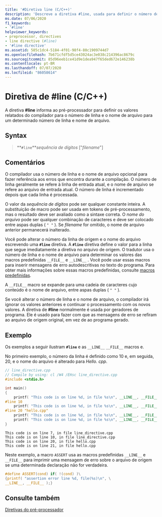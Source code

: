 ```yaml
---
title: '#Diretiva line (C/C++)'
description: 'Descreve a diretiva #line, usada para definir o número de linha e o nome do arquivo relatado por macros de pré-processador.'
ms.date: 07/06/2020
f1_keywords:
- '#line'
helpviewer_keywords:
- preprocessor, directives
- line directive (#line)
- '#line directive'
ms.assetid: 585c1dc4-5184-4f01-98f4-80c1909744d7
ms.openlocfilehash: 7b671cfdf5d5ce43024ac3e038c214396ac8679c
ms.sourcegitcommit: 85d96eeb1ce41d9e1dea947f65ded672e146238b
ms.contentlocale: pt-BR
ms.lasthandoff: 07/07/2020
ms.locfileid: "86058614"
---
```

# <a name="line-directive-cc"></a>Diretiva de #line (C/C++)

A diretiva **#line** informa ao pré-processador para definir os valores relatados do compilador para o número de linha e o nome de arquivo para um determinado número de linha e nome de arquivo.

## <a name="syntax"></a>Syntax

> **`#line`***sequência de dígitos* ["*filename*"]

## <a name="remarks"></a>Comentários

O compilador usa o número de linha e o nome de arquivo opcional para fazer referência aos erros que encontra durante a compilação. O número de linha geralmente se refere à linha de entrada atual, e o nome de arquivo se refere ao arquivo de entrada atual. O número de linha é incrementado depois que cada linha é processada.

O valor da *sequência de dígitos* pode ser qualquer constante inteira. A substituição de macro pode ser usada em tokens de pré-processamento, mas o resultado deve ser avaliado como a sintaxe correta. O *nome do arquivo* pode ser qualquer combinação de caracteres e deve ser colocado entre aspas duplas ( `" "` ). Se *filename* for omitido, o nome de arquivo anterior permanecerá inalterado.

Você pode alterar o número da linha de origem e o nome do arquivo escrevendo uma **`#line`** diretiva. A **`#line`** diretiva define o valor para a linha que segue imediatamente a diretiva no arquivo de origem. O tradutor usa o número de linha e o nome de arquivo para determinar os valores das macros predefinidas `__FILE__` e `__LINE__` . Você pode usar essas macros para inserir mensagens de erro autodescritivas no texto do programa. Para obter mais informações sobre essas macros predefinidas, consulte [macros predefinidas](../preprocessor/predefined-macros.md).

A `__FILE__` macro se expande para uma cadeia de caracteres cujo conteúdo é o nome de arquivo, entre aspas duplas ( `" "` ).

Se você alterar o número de linha e o nome de arquivo, o compilador irá ignorar os valores anteriores e continuar o processamento com os novos valores. A diretiva de **#line** normalmente é usada por geradores de programa. Ele é usado para fazer com que as mensagens de erro se refiram ao arquivo de origem original, em vez de ao programa gerado.

## <a name="example"></a>Exemplo

Os exemplos a seguir ilustram **`#line`** e as `__LINE__` `__FILE__` macros e.

No primeiro exemplo, o número da linha é definido como 10 e, em seguida, 20, e o nome do arquivo é alterado para *Hello. cpp*.

```cpp
// line_directive.cpp
// Compile by using: cl /W4 /EHsc line_directive.cpp
#include <stdio.h>

int main()
{
    printf( "This code is on line %d, in file %s\n", __LINE__, __FILE__ );
#line 10
    printf( "This code is on line %d, in file %s\n", __LINE__, __FILE__ );
#line 20 "hello.cpp"
    printf( "This code is on line %d, in file %s\n", __LINE__, __FILE__ );
    printf( "This code is on line %d, in file %s\n", __LINE__, __FILE__ );
}
```

```Output
This code is on line 7, in file line_directive.cpp
This code is on line 10, in file line_directive.cpp
This code is on line 20, in file hello.cpp
This code is on line 21, in file hello.cpp
```

Neste exemplo, a macro `ASSERT` usa as macros predefinidas `__LINE__` e `__FILE__` para imprimir uma mensagem de erro sobre o arquivo de origem se uma determinada declaração não for verdadeira.

```C
#define ASSERT(cond) if( !(cond) )\
{printf( "assertion error line %d, file(%s)\n", \
__LINE__, __FILE__ );}
```

## <a name="see-also"></a>Consulte também

[Diretivas do pré-processador](../preprocessor/preprocessor-directives.md)
